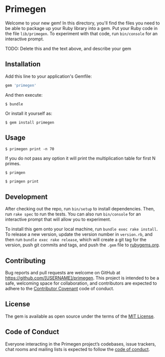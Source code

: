 # Primegen

Welcome to your new gem! In this directory, you'll find the files you need to be able to package up your Ruby library into a gem. Put your Ruby code in the file `lib/primegen`. To experiment with that code, run `bin/console` for an interactive prompt.

TODO: Delete this and the text above, and describe your gem

## Installation

Add this line to your application's Gemfile:

```ruby
gem 'primegen'
```

And then execute:

    $ bundle

Or install it yourself as:

    $ gem install primegen

## Usage

    $ primegen print -n 70

If you do not pass any option it will print the multiplication table for first N primes.

    $ primgen

    $ primgen print


## Development

After checking out the repo, run `bin/setup` to install dependencies. Then, run `rake spec` to run the tests. You can also run `bin/console` for an interactive prompt that will allow you to experiment.

To install this gem onto your local machine, run `bundle exec rake install`. To release a new version, update the version number in `version.rb`, and then run `bundle exec rake release`, which will create a git tag for the version, push git commits and tags, and push the `.gem` file to [rubygems.org](https://rubygems.org).

## Contributing

Bug reports and pull requests are welcome on GitHub at https://github.com/[USERNAME]/primegen. This project is intended to be a safe, welcoming space for collaboration, and contributors are expected to adhere to the [Contributor Covenant](http://contributor-covenant.org) code of conduct.

## License

The gem is available as open source under the terms of the [MIT License](https://opensource.org/licenses/MIT).

## Code of Conduct

Everyone interacting in the Primegen project’s codebases, issue trackers, chat rooms and mailing lists is expected to follow the [code of conduct](https://github.com/[USERNAME]/primegen/blob/master/CODE_OF_CONDUCT.md).
